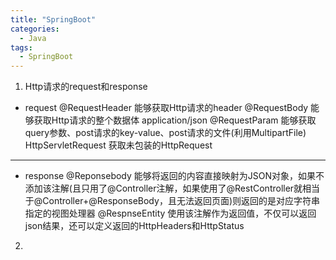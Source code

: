 ```yaml
---
title: "SpringBoot"
categories:
  - Java
tags:
  - SpringBoot
---
```



1. Http请求的request和response
  - request
  @RequestHeader 能够获取Http请求的header
  @RequestBody 能够获取Http请求的整个数据体 application/json
  @RequestParam  能够获取query参数、post请求的key-value、post请求的文件(利用MultipartFile)
  HttpServletRequest 获取未包装的HttpRequest

  -----------------

  - response
  @Reponsebody 能够将返回的内容直接映射为JSON对象，如果不添加该注解(且只用了@Controller注解，如果使用了@RestController就相当于@Controller+@ResponseBody，且无法返回页面)则返回的是对应字符串指定的视图处理器
  @RespnseEntity 使用该注解作为返回值，不仅可以返回json结果，还可以定义返回的HttpHeaders和HttpStatus


2. 